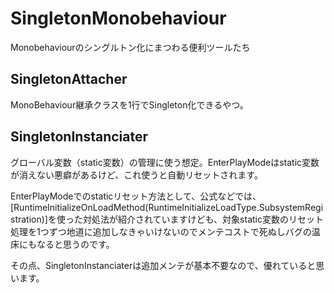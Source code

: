 # SingletonMonobehaviour
Monobehaviourのシングルトン化にまつわる便利ツールたち

## SingletonAttacher
MonoBehaviour継承クラスを1行でSingleton化できるやつ。

## SingletonInstanciater

グローバル変数（static変数）の管理に使う想定。EnterPlayModeはstatic変数が消えない悪癖があるけど、これ使うと自動リセットされます。

EnterPlayModeでのstaticリセット方法として、公式などでは、[RuntimeInitializeOnLoadMethod(RuntimeInitializeLoadType.SubsystemRegistration)]を使った対処法が紹介されていますけども、対象static変数のリセット処理を1つずつ地道に追加しなきゃいけないのでメンテコストで死ぬしバグの温床にもなると思うのです。

その点、SingletonInstanciaterは追加メンテが基本不要なので、優れていると思います。
